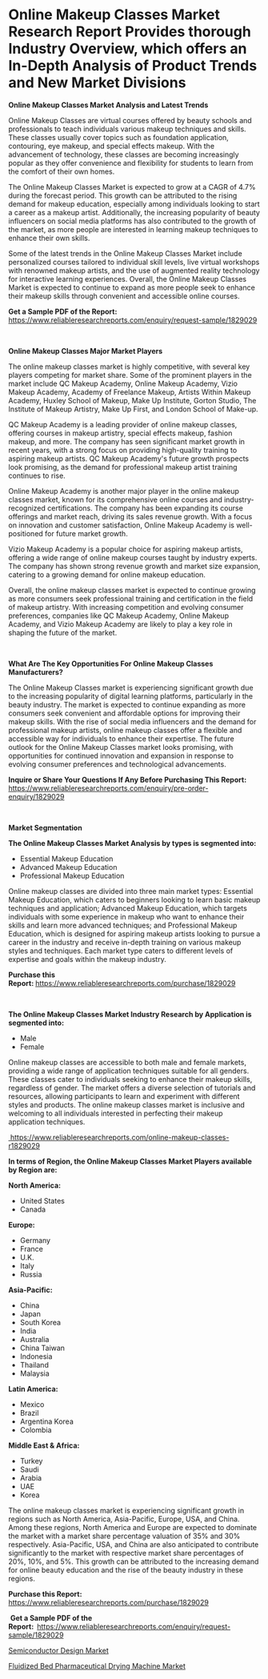 <p><h1>Online Makeup Classes Market Research Report Provides thorough Industry Overview, which offers an In-Depth Analysis of Product Trends and New Market Divisions</h1></p><p><strong>Online Makeup Classes Market Analysis and Latest Trends</strong></p>
<p><p>Online Makeup Classes are virtual courses offered by beauty schools and professionals to teach individuals various makeup techniques and skills. These classes usually cover topics such as foundation application, contouring, eye makeup, and special effects makeup. With the advancement of technology, these classes are becoming increasingly popular as they offer convenience and flexibility for students to learn from the comfort of their own homes.</p><p>The Online Makeup Classes Market is expected to grow at a CAGR of 4.7% during the forecast period. This growth can be attributed to the rising demand for makeup education, especially among individuals looking to start a career as a makeup artist. Additionally, the increasing popularity of beauty influencers on social media platforms has also contributed to the growth of the market, as more people are interested in learning makeup techniques to enhance their own skills.</p><p>Some of the latest trends in the Online Makeup Classes Market include personalized courses tailored to individual skill levels, live virtual workshops with renowned makeup artists, and the use of augmented reality technology for interactive learning experiences. Overall, the Online Makeup Classes Market is expected to continue to expand as more people seek to enhance their makeup skills through convenient and accessible online courses.</p></p>
<p><strong>Get a Sample PDF of the Report:&nbsp;</strong> <a href="https://www.reliableresearchreports.com/enquiry/request-sample/1829029">https://www.reliableresearchreports.com/enquiry/request-sample/1829029</a></p>
<p>&nbsp;</p>
<p><strong>Online Makeup Classes Major Market Players</strong></p>
<p><p>The online makeup classes market is highly competitive, with several key players competing for market share. Some of the prominent players in the market include QC Makeup Academy, Online Makeup Academy, Vizio Makeup Academy, Academy of Freelance Makeup, Artists Within Makeup Academy, Huxley School of Makeup, Make Up Institute, Gorton Studio, The Institute of Makeup Artistry, Make Up First, and London School of Make-up.</p><p>QC Makeup Academy is a leading provider of online makeup classes, offering courses in makeup artistry, special effects makeup, fashion makeup, and more. The company has seen significant market growth in recent years, with a strong focus on providing high-quality training to aspiring makeup artists. QC Makeup Academy's future growth prospects look promising, as the demand for professional makeup artist training continues to rise.</p><p>Online Makeup Academy is another major player in the online makeup classes market, known for its comprehensive online courses and industry-recognized certifications. The company has been expanding its course offerings and market reach, driving its sales revenue growth. With a focus on innovation and customer satisfaction, Online Makeup Academy is well-positioned for future market growth.</p><p>Vizio Makeup Academy is a popular choice for aspiring makeup artists, offering a wide range of online makeup courses taught by industry experts. The company has shown strong revenue growth and market size expansion, catering to a growing demand for online makeup education.</p><p>Overall, the online makeup classes market is expected to continue growing as more consumers seek professional training and certification in the field of makeup artistry. With increasing competition and evolving consumer preferences, companies like QC Makeup Academy, Online Makeup Academy, and Vizio Makeup Academy are likely to play a key role in shaping the future of the market.</p></p>
<p>&nbsp;</p>
<p><strong>What Are The Key Opportunities For Online Makeup Classes Manufacturers?</strong></p>
<p><p>The Online Makeup Classes market is experiencing significant growth due to the increasing popularity of digital learning platforms, particularly in the beauty industry. The market is expected to continue expanding as more consumers seek convenient and affordable options for improving their makeup skills. With the rise of social media influencers and the demand for professional makeup artists, online makeup classes offer a flexible and accessible way for individuals to enhance their expertise. The future outlook for the Online Makeup Classes market looks promising, with opportunities for continued innovation and expansion in response to evolving consumer preferences and technological advancements.</p></p>
<p><strong>Inquire or Share Your Questions If Any Before Purchasing This Report:</strong> <a href="https://www.reliableresearchreports.com/enquiry/pre-order-enquiry/1829029">https://www.reliableresearchreports.com/enquiry/pre-order-enquiry/1829029</a></p>
<p>&nbsp;</p>
<p><strong>Market Segmentation</strong></p>
<p><strong>The Online Makeup Classes Market Analysis by types is segmented into:</strong></p>
<p><ul><li>Essential Makeup Education</li><li>Advanced Makeup Education</li><li>Professional Makeup Education</li></ul></p>
<p><p>Online makeup classes are divided into three main market types: Essential Makeup Education, which caters to beginners looking to learn basic makeup techniques and application; Advanced Makeup Education, which targets individuals with some experience in makeup who want to enhance their skills and learn more advanced techniques; and Professional Makeup Education, which is designed for aspiring makeup artists looking to pursue a career in the industry and receive in-depth training on various makeup styles and techniques. Each market type caters to different levels of expertise and goals within the makeup industry.</p></p>
<p><strong>Purchase this Report:&nbsp;</strong><a href="https://www.reliableresearchreports.com/purchase/1829029">https://www.reliableresearchreports.com/purchase/1829029</a></p>
<p>&nbsp;</p>
<p><strong>The Online Makeup Classes Market Industry Research by Application is segmented into:</strong></p>
<p><ul><li>Male</li><li>Female</li></ul></p>
<p><p>Online makeup classes are accessible to both male and female markets, providing a wide range of application techniques suitable for all genders. These classes cater to individuals seeking to enhance their makeup skills, regardless of gender. The market offers a diverse selection of tutorials and resources, allowing participants to learn and experiment with different styles and products. The online makeup classes market is inclusive and welcoming to all individuals interested in perfecting their makeup application techniques.</p></p>
<p><a href="https://www.reliableresearchreports.com/online-makeup-classes-r1829029">&nbsp;https://www.reliableresearchreports.com/online-makeup-classes-r1829029</a></p>
<p><strong>In terms of Region, the Online Makeup Classes Market Players available by Region are:</strong></p>
<p>
    <p> <strong> North America: </strong>
        <ul>
            <li>United States</li>
            <li>Canada</li>
        </ul>
        </p> 
    <p> <strong> Europe: </strong>
        <ul>
            <li>Germany</li>
            <li>France</li>
            <li>U.K.</li>
            <li>Italy</li>
            <li>Russia</li>
        </ul>
        </p> 
    <p> <strong> Asia-Pacific: </strong>
        <ul>
            <li>China</li>
            <li>Japan</li>
            <li>South Korea</li>
            <li>India</li>
            <li>Australia</li>
            <li>China Taiwan</li>
            <li>Indonesia</li>
            <li>Thailand</li>
            <li>Malaysia</li>
        </ul>
        </p> 
    <p> <strong> Latin America: </strong>
        <ul>
            <li>Mexico</li>
            <li>Brazil</li>
            <li>Argentina Korea</li>
            <li>Colombia</li>
        </ul>
        </p> 
    <p> <strong> Middle East & Africa: </strong>
        <ul>
            <li>Turkey</li>
            <li>Saudi</li>
            <li>Arabia</li>
            <li>UAE</li>
            <li>Korea</li>
        </ul>
    </p>
    </p>
<p><p>The online makeup classes market is experiencing significant growth in regions such as North America, Asia-Pacific, Europe, USA, and China. Among these regions, North America and Europe are expected to dominate the market with a market share percentage valuation of 35% and 30% respectively. Asia-Pacific, USA, and China are also anticipated to contribute significantly to the market with respective market share percentages of 20%, 10%, and 5%. This growth can be attributed to the increasing demand for online beauty education and the rise of the beauty industry in these regions.</p></p>
<p><strong>Purchase this Report: </strong><a href="https://www.reliableresearchreports.com/purchase/1829029">https://www.reliableresearchreports.com/purchase/1829029</a></p>
<p>&nbsp;<strong>Get a Sample PDF of the Report:&nbsp;&nbsp;</strong><a href="https://www.reliableresearchreports.com/enquiry/request-sample/1829029">https://www.reliableresearchreports.com/enquiry/request-sample/1829029</a></p>
<p><strong></strong></p>
<p><p><a href="https://github.com/RichRobinson5/Market-Research-Report-List-5/blob/main/semiconductor-design-market.md">Semiconductor Design Market</a></p><p><a href="https://view.publitas.com/reportprime-1/fluidized-bed-pharmaceutical-drying-machine-market-size-market-outlook-and-market-forecast-2024-to-2031/">Fluidized Bed Pharmaceutical Drying Machine Market</a></p></p>